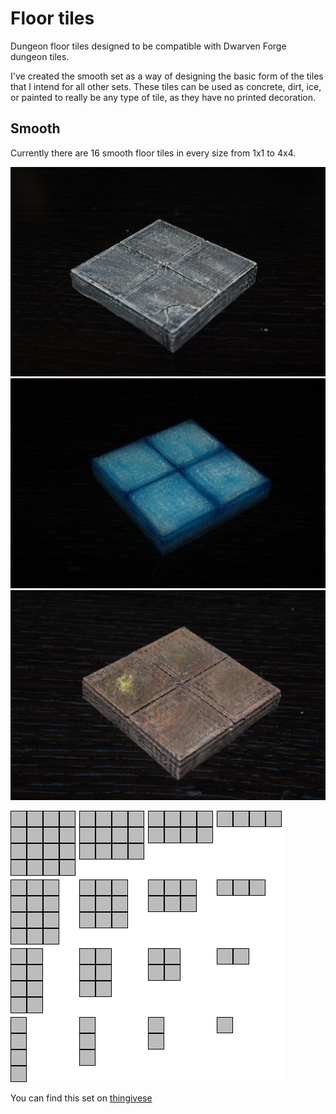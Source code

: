 Floor tiles
===========

Dungeon floor tiles designed to be compatible with Dwarven Forge dungeon tiles.

I've created the smooth set as a way of designing the basic form of the tiles that I intend for all other sets.  These tiles can be used as concrete, dirt, ice, or painted to really be any type of tile, as they have no printed decoration.

Smooth
------

Currently there are 16 smooth floor tiles in every size from 1x1 to 4x4.

![2x2 concrete tile](IMG_7766.JPG)
![2x2 ice tile](IMG_7793.JPG)
![2x2 dirt tile](IMG_7794.JPG)

<img id="Image-Maps-Com-image-maps-2015-02-03-220206" src="floor_tiles.png" border="0" width="434" height="434" orgWidth="434" orgHeight="434" usemap="#image-maps-2015-02-03-220206" alt="" />
<map name="image-maps-2015-02-03-220206" id="ImageMapsCom-image-maps-2015-02-03-220206">

<area  alt="4x4 Smooth Floor Tile" title="4x4 Smooth Floor Tile" href="smooth_floor_4x4.stl" shape="rect" coords="0,0,108,108" style="outline:none;" target="_self" />
<area  alt="4x3 Smooth Floor Tile" title="4x3 Smooth Floor Tile" href="smooth_floor_4x3.stl" shape="rect" coords="109,0,217,108" style="outline:none;" target="_self" />
<area  alt="4x2 Smooth Floor Tile" title="4x2 Smooth Floor Tile" href="smooth_floor_4x2.stl" shape="rect" coords="218,0,324,108" style="outline:none;" target="_self" />
<area  alt="4x1 Smooth Floor Tile" title="4x1 Smooth Floor Tile" href="smooth_floor_4x1.stl" shape="rect" coords="325,0,434,108" style="outline:none;" target="_self" />

<area  alt="3x4 Smooth Floor Tile" title="3x4 Smooth Floor Tile" href="smooth_floor_3x4.stl" shape="rect" coords="0,109,108,217" style="outline:none;" target="_self" />
<area  alt="3x3 Smooth Floor Tile" title="3x3 Smooth Floor Tile" href="smooth_floor_3x3.stl" shape="rect" coords="109,109,217,217" style="outline:none;" target="_self" />
<area  alt="3x2 Smooth Floor Tile" title="3x2 Smooth Floor Tile" href="smooth_floor_3x2.stl" shape="rect" coords="218,109,324,217" style="outline:none;" target="_self" />
<area  alt="3x1 Smooth Floor Tile" title="3x1 Smooth Floor Tile" href="smooth_floor_3x1.stl" shape="rect" coords="325,109,434,217" style="outline:none;" target="_self" />

<area  alt="2x4 Smooth Floor Tile" title="2x4 Smooth Floor Tile" href="smooth_floor_2x4.stl" shape="rect" coords="0,218,108,324" style="outline:none;" target="_self" />
<area  alt="2x3 Smooth Floor Tile" title="2x3 Smooth Floor Tile" href="smooth_floor_2x3.stl" shape="rect" coords="109,218,217,324" style="outline:none;" target="_self" />
<area  alt="2x2 Smooth Floor Tile" title="2x2 Smooth Floor Tile" href="smooth_floor_2x2.stl" shape="rect" coords="218,218,324,324" style="outline:none;" target="_self" />
<area  alt="2x1 Smooth Floor Tile" title="2x1 Smooth Floor Tile" href="smooth_floor_2x1.stl" shape="rect" coords="325,218,434,324" style="outline:none;" target="_self" />

<area  alt="1x4 Smooth Floor Tile" title="1x4 Smooth Floor Tile" href="smooth_floor_1x4.stl" shape="rect" coords="0,325,108,434" style="outline:none;" target="_self" />
<area  alt="1x3 Smooth Floor Tile" title="1x3 Smooth Floor Tile" href="smooth_floor_1x3.stl" shape="rect" coords="109,325,217,434" style="outline:none;" target="_self" />
<area  alt="1x2 Smooth Floor Tile" title="1x2 Smooth Floor Tile" href="smooth_floor_1x2.stl" shape="rect" coords="218,325,324,434" style="outline:none;" target="_self" />
<area  alt="1x1 Smooth Floor Tile" title="1x1 Smooth Floor Tile" href="smooth_floor_1x1.stl" shape="rect" coords="325,325,434,434" style="outline:none;" target="_self" />

</map>

You can find this set on [thingivese](http://www.thingiverse.com/thing:234325)
